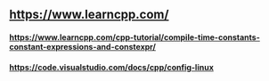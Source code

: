 ## https://www.learncpp.com/
#### https://www.learncpp.com/cpp-tutorial/compile-time-constants-constant-expressions-and-constexpr/
#### https://code.visualstudio.com/docs/cpp/config-linux

